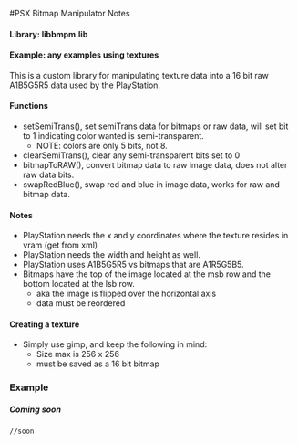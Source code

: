 #PSX Bitmap Manipulator Notes

#### Library: libbmpm.lib

#### Example: any examples using textures

This is a custom library for manipulating texture data into a 16 bit raw A1B5G5R5 data used
by the PlayStation.

#### 

#### Functions

* setSemiTrans(), set semiTrans data for bitmaps or raw data, will set bit to 1 indicating color wanted is semi-transparent.
  * NOTE: colors are only 5 bits, not 8.
* clearSemiTrans(), clear any semi-transparent bits set to 0
* bitmapToRAW(), convert bitmap data to raw image data, does not alter raw data bits.
* swapRedBlue(), swap red and blue in image data, works for raw and bitmap data.

#### Notes
* PlayStation needs the x and y coordinates where the texture resides in vram (get from xml)
* PlayStation needs the width and height as well.
* PlayStation uses A1B5G5R5 vs bitmaps that are A1R5G5B5.
* Bitmaps have the top of the image located at the msb row and the bottom located at the lsb row.
  * aka the image is flipped over the horizontal axis
  * data must be reordered

#### Creating a texture
* Simply use gimp, and keep the following in mind:
  * Size max is 256 x 256
  * must be saved as a 16 bit bitmap


### Example

##### Coming soon
```
//soon
```
